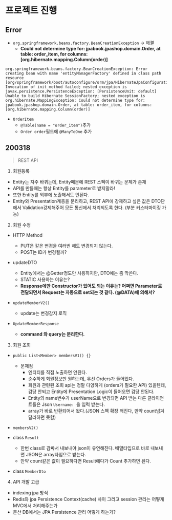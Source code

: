 # 프로젝트 진행

## Error

- `org.springframework.beans.factory.BeanCreationException` -> 해결
    - **Could not determine type for: jpabook.jpashop.domain.Order, at table: order_item, for columns: [org.hibernate.mapping.Column(order)]**
```
org.springframework.beans.factory.BeanCreationException: Error creating bean with name 'entityManagerFactory' defined in class path resource [org/springframework/boot/autoconfigure/orm/jpa/HibernateJpaConfiguration.class]: Invocation of init method failed; nested exception is javax.persistence.PersistenceException: [PersistenceUnit: default] Unable to build Hibernate SessionFactory; nested exception is org.hibernate.MappingException: Could not determine type for: jpabook.jpashop.domain.Order, at table: order_item, for columns: [org.hibernate.mapping.Column(order)]
```
- `OrderItem`
    - `@Table(name = "order_item")`추가
    - `Order order`필드에 `@ManyToOne` 추가

## 200318
> REST API 
1. 회원등록 
- Entity는 자주 바뀌는데, Entity때문에 REST 스펙이 바뀌는 문제가 존재
- API를 만들때는 항상 Entity를 parameter로 받지말라!
- 또한 Entity를 외부에 노출해서도 안된다.
- Entity와 Presentation계층을 분리하고, REST API에 강제하고 싶은 값은 DTO단에서 Validation강제해주어 모든 통신에서 처리되도록 한다. (부분 커스터마이징 가능)

2. 회원 수정
- HTTP Method
	- PUT은 같은 변경을 여러번 해도 변경되지 않는다.
	- POST는 ID가 변경될까?
- updateDTO
	- Entity에서는 @Getter정도만 사용하지만, DTO에는 좀 막쓴다.
	- STATIC 사용하는 이유는?
	- **Response에만 Constructor가 있어도 되는 이유는? 어쩌면 Parameter로 전달되면서 Request는 자동으로 set되는 것 같다. (@DATA)에 의해서?**
- `updateMemberV2()`
	- update는 변경감지 로직

- `UpdateMemberResponse`
	- **command 와 query는 분리한다.**

3. 회원 조회

- `public List<Member> membersV1() {}`
	- 문제점
		- 엔티티를 직접 노출하면 안된다.
		- 순수하게 회원정보만 원하는데, 우선 Orders가 들어있다.
		- 회원과 관련된 조회 api는 정말 다양하게 (orders가 필요한 API) 있을텐데, 감당 안되고 Entity에 Presentation Logic이 들어오면 감당 안된다.
		- Entity의 name변수가 userName으로 변경되면 API 받는 다른 클라이언트들은 Json `Username: `을 입력 받는다.
		- array가 바로 반환되어서 왔다.(JSON 스펙 확장 깨진다, 만약 count넘겨달라하면 못함)

- `membersV2()`
- class `Result`
	- 한번 class로 감싸서 내보내야 json이 유연해진다. 배열타입으로 바로 내보내면 JSON은 array타입으로 받는다.
	- 만약 count같은 값이 필요하다면 Result에다가 Count 추가하면 된다.
- class `MemberDto`

4. API 개발 고급





- indexing jpa 방식
- Redis와 jpa Persistence Context(cache) 차이 그리고 session 관리는 어떻게 MVC에서 처리해주는가
- 분산 DB에서는 JPA Persistence 관리 어떻게 하는가?
